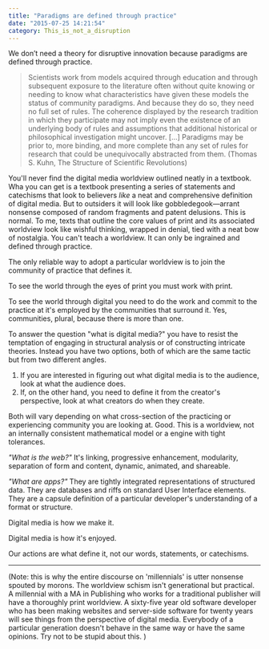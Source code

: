 ```yaml
---
title: "Paradigms are defined through practice"
date: "2015-07-25 14:21:54"
category: This_is_not_a_disruption
---
```


We don’t need a theory for disruptive innovation because paradigms are
defined through practice.

> Scientists work from models acquired through education and through
> subsequent exposure to the literature often without quite knowing or
> needing to know what characteristics have given these models the
> status of community paradigms. And because they do so, they need no
> full set of rules. The coherence displayed by the research tradition
> in which they participate may not imply even the existence of an
> underlying body of rules and assumptions that additional historical or
> philosophical investigation might uncover. \[…\] Paradigms may be
> prior to, more binding, and more complete than any set of rules for
> research that could be unequivocally abstracted from them. (Thomas S.
> Kuhn, The Structure of Scientific Revolutions)

You'll never find the digital media worldview outlined neatly in a textbook. Wha you can get is a textbook presenting a series of statements and catechisms that look to believers *like* a neat and comprehensive definition of digital media. But to outsiders it will look like gobbledegook—arrant nonsense composed of random fragments and patent delusions. This is normal. To me, texts that outline the core values of print and its associated worldview look like wishful thinking, wrapped in denial, tied with a neat bow of nostalgia. You can't teach a worldview. It can only be ingrained and defined through practice.

The only reliable way to adopt a particular worldview is to join the community of practice that defines it.

To see the world through the eyes of print you must work with print.

To see the world through digital you need to do the work and commit to the practice at it's employed by the communities that surround it. Yes, communities, plural, because there is more than one.

To answer the question "what is digital media?" you have to resist the temptation of engaging in structural analysis or of constructing intricate theories. Instead you have two options, both of which are the same tactic but from two different angles.

1. If you are interested in figuring out what digital media is to the audience, look at what the audience does.
2. If, on the other hand, you need to define it from the creator's perspective, look at what creators do when they create.

Both will vary depending on what cross-section of the practicing or experiencing  community you are looking at. Good. This is a worldview, not an internally consistent mathematical model or a engine with tight tolerances.

*"What is the web?"* It's linking, progressive enhancement, modularity, separation of form and content, dynamic, animated, and shareable.

*"What are apps?"* They are tightly integrated representations of structured data. They are databases and riffs on standard User Interface elements. They are a capsule definition of a particular developer's understanding of a format or structure.

Digital media is how we make it.

Digital media is how it's enjoyed.

Our actions are what define it, not our words, statements, or catechisms.

***

(Note: this is why the entire discourse on 'millennials' is utter nonsense spouted by morons. The worldview schism isn't generational but practical. A millennial with a MA in Publishing who works for a traditional publisher will have a thoroughly print worldview. A sixty-five year old software developer who has been making websites and server-side software for twenty years will see things from the perspective of digital media. Everybody of a particular generation doesn't behave in the same way or have the same opinions. Try not to be stupid about this. )
